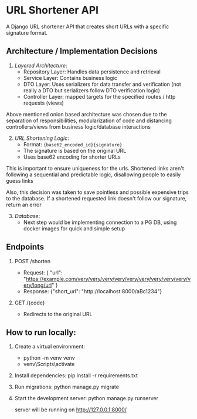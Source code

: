 # URL Shortener API

A Django URL shortener API that creates short URLs with a specific signature format.

## Architecture / Implementation Decisions

1. *Layered Architecture*:
   - Repository Layer: Handles data persistence and retrieval
   - Service Layer: Contains business logic
   - DTO Layer: Uses serializers for data transfer and verification (not really a DTO but serializers follow DTO verification logic)
   - Controller Layer: mapped targets for the specified routes / http requests (views)

Above mentioned onion based architecture was chosen due to the separation of responsibilities, modularization of code and distancing controllers/views from business logic/database interactions

2. *URL Shortening Logic*:
   - Format: `{base62_encoded_id}{signature}`
   - The signature is based on the original URL
   - Uses base62 encoding for shorter URLs

This is important to ensure uniqueness for the urls. Shortened links aren't following a sequential and predictable logic, disallowing people to easily guess links

Also, this decision was taken to save pointless and possible expensive trips to the database. If a shortened requested link doesn't follow our signature, return an error

3. *Database*:
   - Next step would be implementing connection to a PG DB, using docker images for quick and simple setup

## Endpoints

1. POST /shorten
   - Request: 
   {
    "url": "https://example.com/very/very/very/very/very/very/very/very/very/very/long/url"
   }
   - Response: {"short_url": "http://localhost:8000/aBc1234"}

2. GET /{code}
   - Redirects to the original URL


## How to run locally:
1. Create a virtual environment:
    -  python -m venv venv
    -  venv\Scripts\activate

2. Install dependencies:
   pip install -r requirements.txt

3. Run migrations:
   python manage.py migrate

4. Start the development server:
   python manage.py runserver

   server will be running on http://127.0.0.1:8000/
